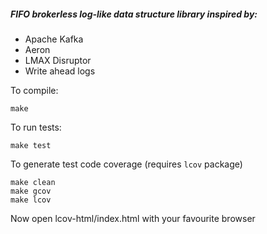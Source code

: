 ##### FIFO brokerless log-like data structure library inspired by: 

* Apache Kafka
* Aeron
* LMAX Disruptor
* Write ahead logs


To compile:

`make`

To run tests:

`make test`

To generate test code coverage (requires `lcov` package)

```
make clean
make gcov
make lcov
```
Now open lcov-html/index.html with your favourite browser
